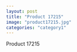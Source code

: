 ```yaml
---
layout: post
title: "Product 17215"
image: "product17215.jpg"
categories: "category1"
---
```

Product 17215
